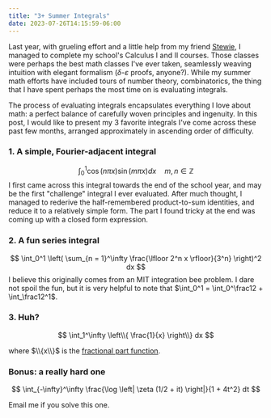 ```yaml
---
title: "3+ Summer Integrals"
date: 2023-07-26T14:15:59-06:00
---
```


Last year, with grueling effort and a little help from my friend [Stewie](https://www.amazon.com/Calculus-Early-Transcendentals-James-Stewart/dp/1285741552), I managed to complete my school's Calculus I and II courses. Those classes were perhaps the best math classes I've ever taken, seamlessly weaving intuition with elegant formalism ($\delta$-$\varepsilon$ proofs, anyone?). While my summer math efforts have included tours of number theory, combinatorics, the thing that I have spent perhaps the most time on is evaluating integrals.

The process of evaluating integrals encapsulates everything I love about math: a perfect balance of carefully woven principles and ingenuity. In this post, I would like to present my 3 favorite integrals I've come across these past few months, arranged approximately in ascending order of difficulty.

### 1. A simple, Fourier-adjacent integral
$$ \int_0^1 \cos(n\pi x) \sin(m \pi x) dx\quad m, n \in \mathbb{Z} $$
I first came across this integral towards the end of the school year, and may be the first "challenge" integral I ever evaluated. After much thought, I managed to rederive the half-remembered product-to-sum identities, and reduce it to a relatively simple form. The part I found tricky at the end was coming up with a closed form expression.

### 2. A fun series integral
$$ \int_0^1 \left( \sum_{n = 1}^\infty \frac{\lfloor 2^n x \rfloor}{3^n} \right)^2 dx $$
I believe this originally comes from an MIT integration bee problem. I dare not spoil the fun, but it is very helpful to note that $\int_0^1 = \int_0^\frac12 + \int_\frac12^1$.

### 3. Huh?
$$ \int_1^\infty \left\\{ \frac{1}{x} \right\\} dx  $$

where $\\{x\\}$ is the [fractional part function](https://en.wikipedia.org/wiki/Fractional_part).

### Bonus: a really hard one
$$ \int_{-\infty}^\infty \frac{\log \left| \zeta (1/2 + it) \right|}{1 + 4t^2} dt $$

Email me if you solve this one.
